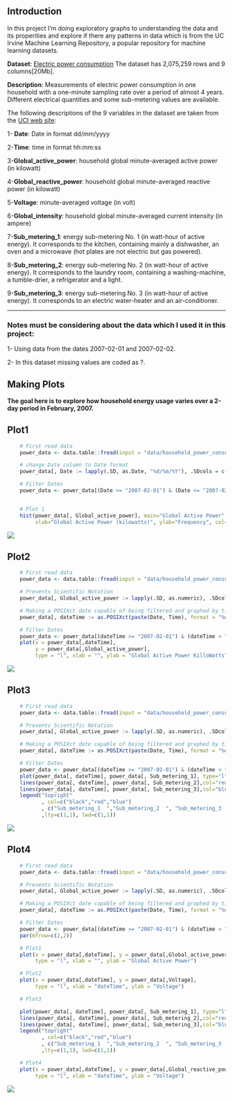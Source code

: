 Introduction
------------

In this project I’m doing exploratory graphs to understanding the data
and its properities and explore if there any patterns in data which is
from the UC Irvine Machine Learning Repository, a popular repository for
machine learning datasets.

**Dataset**: [Electric power
consumption](https://archive.ics.uci.edu/ml/datasets/Individual+household+electric+power+consumption)
The dataset has 2,075,259 rows and 9 columns\[20Mb\].

**Description**: Measurements of electric power consumption in one
household with a one-minute sampling rate over a period of almost 4
years. Different electrical quantities and some sub-metering values are
available.

The following descriptions of the 9 variables in the dataset are taken
from the [UCI web
site](https://archive.ics.uci.edu/ml/datasets/Individual+household+electric+power+consumption):

1- **Date**: Date in format dd/mm/yyyy

2-**Time**: time in format hh:mm:ss

3-**Global\_active\_power**: household global minute-averaged active
power (in kilowatt)

4-**Global\_reactive\_power**: household global minute-averaged reactive
power (in kilowatt)

5-**Voltage**: minute-averaged voltage (in volt)

6-**Global\_intensity**: household global minute-averaged current
intensity (in ampere)

7-**Sub\_metering\_1**: energy sub-metering No. 1 (in watt-hour of
active energy). It corresponds to the kitchen, containing mainly a
dishwasher, an oven and a microwave (hot plates are not electric but gas
powered).

8-**Sub\_metering\_2**: energy sub-metering No. 2 (in watt-hour of
active energy). It corresponds to the laundry room, containing a
washing-machine, a tumble-drier, a refrigerator and a light.

9-**Sub\_metering\_3**: energy sub-metering No. 3 (in watt-hour of
active energy). It corresponds to an electric water-heater and an
air-conditioner.

------------------------------------------------------------------------

### Notes must be considering about the data which I used it in this project:

1- Using data from the dates 2007-02-01 and 2007-02-02.

2- In this dataset missing values are coded as ?.

Making Plots
------------

**The goal here is to explore how household energy usage varies over a
2-day period in February, 2007.**

Plot1
-----
```r
    # First read data
    power_data <- data.table::fread(input = "data/household_power_consumption.txt", na.strings = "?")

    # change Date column to Date format
    power_data[, Date := lapply(.SD, as.Date, "%d/%m/%Y"), .SDcols = c("Date")]

    # Filter Dates
    power_data <- power_data[(Date >= "2007-02-01") & (Date <= "2007-02-02")]


    # Plot 1
    hist(power_data[, Global_active_power], main="Global Active Power", 
         xlab="Global Active Power (kilowatts)", ylab="Frequency", col="Red")
```

![](https://github.com/DoaaElbanna/Data-Science-Projects/blob/master/03_ElectricPowerConsumptionProject/graphs/plot1.png)

Plot2
-----
```r
    # First read data
    power_data <- data.table::fread(input = "data/household_power_consumption.txt", na.strings = "?")

    # Prevents Scientific Notation
    power_data[, Global_active_power := lapply(.SD, as.numeric), .SDcols = c("Global_active_power")]

    # Making a POSIXct date capable of being filtered and graphed by time of day
    power_data[, dateTime := as.POSIXct(paste(Date, Time), format = "%d/%m/%Y %H:%M:%S")]

    # Filter Dates
    power_data <- power_data[(dateTime >= "2007-02-01") & (dateTime < "2007-02-03")]
    plot(x = power_data[,dateTime],
         y = power_data[,Global_active_power], 
         type = "l", xlab = "", ylab = "Global Active Power KilloWatts")
```
![](https://github.com/DoaaElbanna/Data-Science-Projects/blob/master/03_ElectricPowerConsumptionProject/graphs/plot2.png)

Plot3
-----
```r
    # First read data
    power_data <- data.table::fread(input = "data/household_power_consumption.txt", na.strings = "?")

    # Prevents Scientific Notation
    power_data[, Global_active_power := lapply(.SD, as.numeric), .SDcols = c("Global_active_power")]

    # Making a POSIXct date capable of being filtered and graphed by time of day
    power_data[, dateTime := as.POSIXct(paste(Date, Time), format = "%d/%m/%Y %H:%M:%S")]

    # Filter Dates
    power_data <- power_data[(dateTime >= "2007-02-01") & (dateTime < "2007-02-03")]
    plot(power_data[, dateTime], power_data[, Sub_metering_1], type="l", xlab="", ylab="Energy sub metering")
    lines(power_data[, dateTime], power_data[, Sub_metering_2],col="red")
    lines(power_data[, dateTime], power_data[, Sub_metering_3],col="blue")
    legend("topright"
           , col=c("black","red","blue")
           , c("Sub_metering_1  ","Sub_metering_2  ", "Sub_metering_3  ")
           ,lty=c(1,1), lwd=c(1,1))
```
![](https://github.com/DoaaElbanna/Data-Science-Projects/blob/master/03_ElectricPowerConsumptionProject/graphs/plot3.png)

Plot4
-----
```r
    # First read data
    power_data <- data.table::fread(input = "data/household_power_consumption.txt", na.strings = "?")

    # Prevents Scientific Notation
    power_data[, Global_active_power := lapply(.SD, as.numeric), .SDcols = c("Global_active_power")]

    # Making a POSIXct date capable of being filtered and graphed by time of day
    power_data[, dateTime := as.POSIXct(paste(Date, Time), format = "%d/%m/%Y %H:%M:%S")]

    # Filter Dates
    power_data <- power_data[(dateTime >= "2007-02-01") & (dateTime < "2007-02-03")]
    par(mfrow=c(2,2))

    # Plot1
    plot(x = power_data[,dateTime], y = power_data[,Global_active_power], 
         type = "l", xlab = "", ylab = "Global Active Power")

    # Plot2
    plot(x = power_data[,dateTime], y = power_data[,Voltage], 
         type = "l", xlab = "dateTime", ylab = "Voltage")

    # Plot3

    plot(power_data[, dateTime], power_data[, Sub_metering_1], type="l", xlab="", ylab="Energy sub metering")
    lines(power_data[, dateTime], power_data[, Sub_metering_2],col="red")
    lines(power_data[, dateTime], power_data[, Sub_metering_3],col="blue")
    legend("topright"
           , col=c("black","red","blue")
           , c("Sub_metering_1  ","Sub_metering_2  ", "Sub_metering_3  ")
           ,lty=c(1,1), lwd=c(1,1))

    # Plot4
    plot(x = power_data[,dateTime], y = power_data[,Global_reactive_power], 
         type = "l", xlab = "dateTime", ylab = "Voltage")
```
![](https://github.com/DoaaElbanna/Data-Science-Projects/blob/master/03_ElectricPowerConsumptionProject/graphs/plot4.png)

